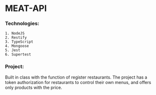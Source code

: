 # MEAT-API

### Technologies:
    1. NodeJS
    2. Restify
    3. TypeScript
    4. Mongoose
    5. Jest
    6. Supertest

### Project:
   Built in class with the function of register restaurants.
   The project has a token authorization for restaurants to control their own menus, and offers only products with the price.
